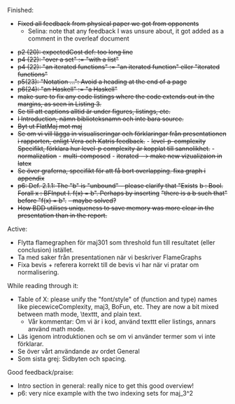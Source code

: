  Finished: 
 - ~~Fixed all feedback from physical paper we got from opponents~~
    - 	Selina: note that any feedback I was unsure about, it got added as a comment in the overleaf document
   
  
+ ~~p2 (20): expectedCost def: too long line~~
+ ~~p4 (22): "over a set" := "with a list"~~
+ ~~p4 (22): "an iterated functions" := "an iterated function" eller "iterated functions"~~
+ ~~p5(23): "Notation ...": Avoid a heading at the end of a page~~
+ ~~p6(24): "an Haskell" := "a Haskell"~~
+ ~~make sure to fix any code listings where the code extends out in the margins, as seen in Listing 3.~~
+ ~~Se till att captions alltid är under figures, listings, etc.~~
+ ~~I Introduction, nämn biblioteksnamn och inte bara source.~~
+ ~~Byt ut FlatMaj mot maj~~
+ ~~Se om vi vill lägga in visualiseringar och förklaringar från presentationen i rapporten, enligt Vera och Katris feedback.~~
       - ~~level-p-complexity~~ ~~Specifikt, förklara hur level-p complexity är kopplat till sannolikhet.~~
       - ~~normalization~~
       - ~~multi-composed~~
       - ~~iterated --> make new vizualizaion in latex~~
+ ~~Se över graferna, specifikt för att få bort overlapping. fixa graph i appendix~~
 + ~~p6: Def. 2.1.1: The "b" is "unbound" - please clarify that "Exists~~
  ~~b : Bool. Forall x : BFInput I. f(x) = b". Perhaps by inserting~~
  ~~"there is a b such that" before "f(x) = b".~~
     ~~- maybe solved?~~
+ ~~How BDD utilises uniqueness to save memory was more clear in the presentation than in the report.~~
   
 Active: 
+ Flytta flamegraphen för maj301 som threshold fun till resultatet (eller conclusion) istället.
+ Ta med saker från presentationen när vi beskriver FlameGraphs
+ Fixa bevis + referera korrekt till de bevis vi har när vi pratar om normalisering.
  
 While reading through it: 
  + Table of X: please unify the "font/style" of (function and type)
  names like piecewiceComplexity, maj3, BoFun, etc. They are now a bit
  mixed between math mode, \texttt, and plain text.
    + Vår kommentar: Om vi är i kod, använd texttt eller listings, annars använd math mode.
+ Läs igenom introduktionen och se om vi använder termer som vi inte förklarar.
+ Se över vårt användande av ordet General
+ Som sista grej: Sidbyten och spacing.


Good feedback/praise: 

+ Intro section in general: really nice to get this good overview!
+ p6: very nice example with the two indexing sets for maj_3^2

